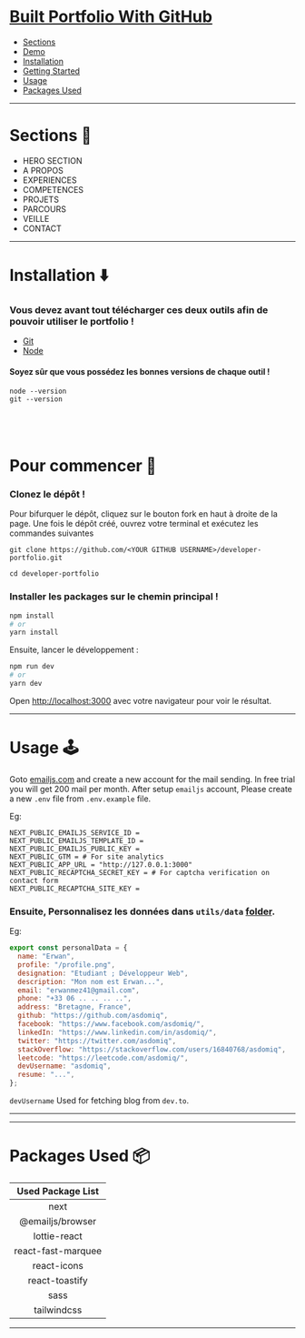 
# [Built Portfolio With GitHub ](https://github.com/asdomiq/github-portfolio)
- [Sections](#sections-bookmark)
- [Demo](#demo-movie_camera)
- [Installation](#installation-arrow_down)
- [Getting Started](#getting-started-dart)
- [Usage](#usage-joystick)
- [Packages Used](#packages-used-package)

---

# Sections :bookmark:

- HERO SECTION
- A PROPOS
- EXPERIENCES
- COMPETENCES
- PROJETS
- PARCOURS
- VEILLE
- CONTACT

---

# Installation :arrow_down:

### Vous devez avant tout télécharger ces deux outils afin de pouvoir utiliser le portfolio !

- [Git](https://git-scm.com/downloads)
- [Node](https://nodejs.org/en/download/)

#### Soyez sûr que vous possédez les bonnes versions de chaque outil !

```
node --version
git --version
```

## <br />

# Pour commencer :dart:

### Clonez le dépôt !

Pour bifurquer le dépôt, cliquez sur le bouton fork en haut à droite de la page. Une fois le dépôt créé, ouvrez votre terminal et exécutez les commandes suivantes
```
git clone https://github.com/<YOUR GITHUB USERNAME>/developer-portfolio.git

cd developer-portfolio
```

### Installer les packages sur le chemin principal !

```bash
npm install
# or
yarn install
```

Ensuite, lancer le développement :

```bash
npm run dev
# or
yarn dev
```

Open [http://localhost:3000](http://localhost:3000) avec votre navigateur pour voir le résultat.

---

# Usage :joystick:

Goto [emailjs.com](https://www.emailjs.com/) and create a new account for the mail sending. In free trial you will get 200 mail per month. After setup `emailjs` account, Please create a new `.env` file from `.env.example` file.

Eg:

```env
NEXT_PUBLIC_EMAILJS_SERVICE_ID =
NEXT_PUBLIC_EMAILJS_TEMPLATE_ID =
NEXT_PUBLIC_EMAILJS_PUBLIC_KEY =
NEXT_PUBLIC_GTM = # For site analytics
NEXT_PUBLIC_APP_URL = "http://127.0.0.1:3000"
NEXT_PUBLIC_RECAPTCHA_SECRET_KEY = # For captcha verification on contact form
NEXT_PUBLIC_RECAPTCHA_SITE_KEY =
```

### Ensuite, Personnalisez les données dans `utils/data` [folder](https://github.com/asdomiq/developer-portfolio/tree/main/utils/data).

Eg:

```javascript
export const personalData = {
  name: "Erwan",
  profile: "/profile.png",
  designation: "Etudiant ; Développeur Web",
  description: "Mon nom est Erwan...",
  email: "erwanmez41@gmail.com",
  phone: "+33 06 .. .. .. ..",
  address: "Bretagne, France",
  github: "https://github.com/asdomiq",
  facebook: "https://www.facebook.com/asdomiq/",
  linkedIn: "https://www.linkedin.com/in/asdomiq/",
  twitter: "https://twitter.com/asdomiq",
  stackOverflow: "https://stackoverflow.com/users/16840768/asdomiq",
  leetcode: "https://leetcode.com/asdomiq/",
  devUsername: "asdomiq",
  resume: "...",
};
```

`devUsername` Used for fetching blog from `dev.to`.

---

---

# Packages Used :package:

| Used Package List  |
| :----------------: |
|        next        |
|  @emailjs/browser  |
|    lottie-react    |
| react-fast-marquee |
|    react-icons     |
|   react-toastify   |
|        sass        |
|    tailwindcss     |

---
